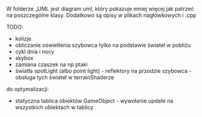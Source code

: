 W folderze _UML jest diagram uml, który pokazuje mniej więcej jak patrzeć na poszczególne klasy. Dodatkowo są opisy w plikach nagłówkowych i .cpp

TODO:

 - kolizje
 - obliczanie oświetlenia szybowca tylko na podstawie świateł w pobliżu
 - cykl dnia i nocy
 - skybox
 - zamiana czaszek na np ptaki
 - światła spotLight (albo point light) - reflektory na przodzie szybowca - obsługa tych świateł w terrainShaderze

do optymalizacji:
 - statyczna tablica obiektów GameObject - wywołanie update na wszystkich obiektach w tablicy
